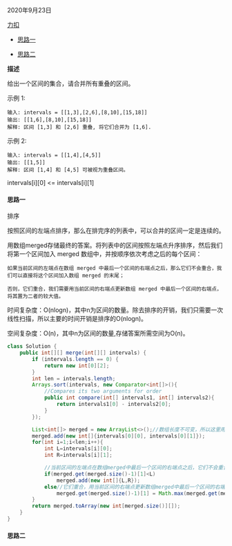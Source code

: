 2020年9月23日

[力扣](https://leetcode-cn.com/problems/merge-intervals/)

- [思路一](#思路一)

- [思路二](#思路二)

**描述**

给出一个区间的集合，请合并所有重叠的区间。

示例 1:
```
输入: intervals = [[1,3],[2,6],[8,10],[15,18]]
输出: [[1,6],[8,10],[15,18]]
解释: 区间 [1,3] 和 [2,6] 重叠, 将它们合并为 [1,6].
```
示例 2:
```
输入: intervals = [[1,4],[4,5]]
输出: [[1,5]]
解释: 区间 [1,4] 和 [4,5] 可被视为重叠区间。
```
intervals[i][0] <= intervals[i][1]

#### 思路一

排序

按照区间的左端点排序，那么在排完序的列表中，可以合并的区间一定是连续的。

用数组merged存储最终的答案。将列表中的区间按照左端点升序排序，然后我们将第一个区间加入 merged 数组中，并按顺序依次考虑之后的每个区间：
```
如果当前区间的左端点在数组 merged 中最后一个区间的右端点之后，那么它们不会重合，我们可以直接将这个区间加入数组 merged 的末尾；

否则，它们重合，我们需要用当前区间的右端点更新数组 merged 中最后一个区间的右端点，将其置为二者的较大值。
```

时间复杂度：O(nlogn)，其中n为区间的数量。除去排序的开销，我们只需要一次线性扫描，所以主要的时间开销是排序的O(nlogn)。

空间复杂度：O(n)，其中n为区间的数量,存储答案所需空间为O(n)。

```java
class Solution {
    public int[][] merge(int[][] intervals) {
        if (intervals.length == 0) {
            return new int[0][2];
        }
        int len = intervals.length;
        Arrays.sort(intervals, new Comparator<int[]>(){
            //Compares its two arguments for order
            public int compare(int[] intervals1, int[] intervals2){
                return intervals1[0] - intervals2[0];
            }
        });

        List<int[]> merged = new ArrayList<>();//数组长度不可变，所以这里用list
        merged.add(new int[]{intervals[0][0], intervals[0][1]});
        for(int i=1;i<len;i++){
            int L=intervals[i][0];
            int R=intervals[i][1];

            //当前区间的左端点在数组merged中最后一个区间的右端点之后，它们不会重合
            if(merged.get(merged.size()-1)[1]<L)
                merged.add(new int[]{L,R});
            else//它们重合，用当前区间的右端点更新数组merged中最后一个区间的右端点，将其置为二者的较大值。
                merged.get(merged.size()-1)[1] = Math.max(merged.get(merged.size()-1)[1], R);
        }
        return merged.toArray(new int[merged.size()][]);
    }
}

```

#### 思路二

```java
```
